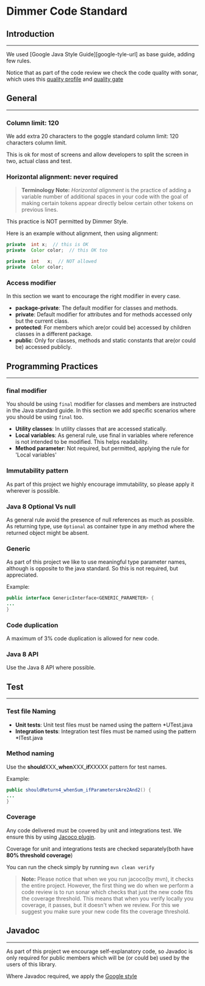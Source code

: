 
# Dimmer Code Standard

## Introduction
--------------------------------------------------------------------------------------------------------------------------------

We used [Google Java Style Guide][google-tyle-url] as base guide, adding few rules.

Notice that as part of the code review we check the code quality with sonar, which uses this [quality profile](https://sonarcloud.io/organizations/cloudyrock/quality_profiles/show?language=java&name=Dimmer+Quality++Profile)
and [quality gate](https://sonarcloud.io/organizations/cloudyrock/quality_gates/show/1437)


## General
--------------------------------------------------------------------------------------------------------------------------------

### Column limit: 120

We add extra 20 characters to the goggle standard column limit: 120 characters column limit.

This is ok for most of screens and allow developers to split the screen in two, actual class and test.

### Horizontal alignment: never required

> **Terminology Note:** _Horizontal alignment_ is the practice of adding a variable number of additional spaces in your code with the goal of making certain tokens appear directly below certain other tokens on previous lines.

This practice is NOT permitted by Dimmer Style.

Here is an example without alignment, then using alignment:

```java
private  int x;  // this is OK
private  Color color;  // this OK too

private  int   x;  // NOT allowed
private  Color color;
```


### Access modifier
In this section we want to encourage the right modifier in every case.

* __package-private__: The default modifier for classes and methods.
* __private__: Default modifier for attributes and for methods accessed only but the current class.
* __protected__: For members which are(or could be) accessed by children classes in a different package.
* __public__: Only for classes, methods and static constants that are(or could be) accessed publicly.


## Programming Practices
--------------------------------------------------------------------------------------------------------------------------------------------------

### final modifier

You should be using `final` modifier for classes and members are instructed in the Java standard guide. In  this section we add specific scenarios where
you should be using `final` too.

* __Utility classes__: In utility classes that are accessed statically.
* __Local variables__: As general rule, use final in variables where reference is not intended to be modified. This helps readability.
* __Method parameter__: Not required, but permitted, applying the rule for 'Local variables'

### Immutability pattern

As part of this project we highly encourage immutability, so please apply it wherever is possible.

### Java 8 Optional Vs null

As general rule avoid the presence of null references as much as possible. As returning type, use `Optional` as container type in any method where the returned object might be absent.

### Generic

As part of this project we like to use meaningful type parameter names, although is opposite to the java standard. So this is not required, but appreciated.

Example:

```java
public interface GenericInterface<GENERIC_PARAMETER> {
...
}
```

### Code duplication

A maximum of 3% code duplication is allowed for new code.

### Java 8 API

Use the Java 8 API where possible.


## Test
--------------------------------------------------------------------------------------------------------------------------------------------------

### Test file Naming

* __Unit tests__: Unit test files must be named using the pattern *UTest.java
* __Integration tests__: Integration test files must be named using the pattern *ITest.java

### Method naming

Use the **should**XXX_**when**XXX_**if**XXXXX pattern for test names.

Example:
```java
public shouldReturn4_whenSum_ifParametersAre2And2() {
...
}

```

### Coverage

Any code delivered must be covered by unit and integrations test. We ensure this by using [Jacoco plugin](https://www.eclemma.org/jacoco/).

Coverage for unit and integrations tests are checked separately(both have __80% threshold coverage__)

You can run the check simply by running `mvn clean verify`

> **Note:** Please notice that when we you run jacoco(by mvn), it checks the entire project. However, the first thing we do when we perform a code review
is to run sonar which checks that just the new code fits the coverage threshold. This means that when you verify locally you coverage, it passes, but it
doesn't when we review. For this we suggest you make sure your new code fits the coverage threshold.


## Javadoc
----------------------------------------------------------------------------------------------------------------------

As part of this project we encourage self-explanatory code, so Javadoc is only required for public members which will be (or could be) used by the users of this library.

Where Javadoc required, we apply the [Google style](http://google.github.io/styleguide/javaguide.html#s7-javadoc)





[google-style-url]:http://google.github.io/styleguide/javaguide.html